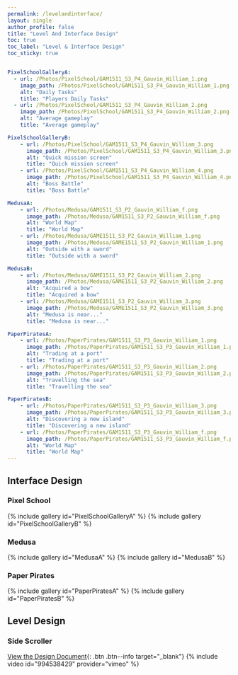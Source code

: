 ```yaml
---
permalink: /levelandinterface/
layout: single
author_profile: false
title: "Level And Interface Design"
toc: true
toc_label: "Level & Interface Design"
toc_sticky: true


PixelSchoolGalleryA:
  - url: /Photos/PixelSchool/GAM1511_S3_P4_Gauvin_William_1.png
    image_path: /Photos/PixelSchool/GAM1511_S3_P4_Gauvin_William_1.png
    alt: "Daily Tasks"
    title: "Players Daily Tasks"
  - url: /Photos/PixelSchool/GAM1511_S3_P4_Gauvin_William_2.png
    image_path: /Photos/PixelSchool/GAM1511_S3_P4_Gauvin_William_2.png
    alt: "Average gameplay"
    title: "Average gameplay"

PixelSchoolGalleryB:
    - url: /Photos/PixelSchool/GAM1511_S3_P4_Gauvin_William_3.png
      image_path: /Photos/PixelSchool/GAM1511_S3_P4_Gauvin_William_3.png
      alt: "Quick mission screen"
      title: "Quick mission screen"
    - url: /Photos/PixelSchool/GAM1511_S3_P4_Gauvin_William_4.png
      image_path: /Photos/PixelSchool/GAM1511_S3_P4_Gauvin_William_4.png
      alt: "Boss Battle"
      title: "Boss Battle"

MedusaA:
    - url: /Photos/Medusa/GAM1511_S3_P2_Gauvin_William_f.png
      image_path: /Photos/Medusa/GAM1511_S3_P2_Gauvin_William_f.png
      alt: "World Map"
      title: "World Map"
    - url: /Photos/Medusa/GAME1511_S3_P2_Gauvin_William_1.png
      image_path: /Photos/Medusa/GAME1511_S3_P2_Gauvin_William_1.png
      alt: "Outside with a sword"
      title: "Outside with a sword"

MedusaB:
    - url: /Photos/Medusa/GAME1511_S3_P2_Gauvin_William_2.png
      image_path: /Photos/Medusa/GAME1511_S3_P2_Gauvin_William_2.png
      alt: "Acquired a bow"
      title: "Acquired a bow"
    - url: /Photos/Medusa/GAME1511_S3_P2_Gauvin_William_3.png
      image_path: /Photos/Medusa/GAME1511_S3_P2_Gauvin_William_3.png
      alt: "Medusa is near..."
      title: "Medusa is near..."

PaperPiratesA:
    - url: /Photos/PaperPirates/GAM1511_S3_P3_Gauvin_William_1.png
      image_path: /Photos/PaperPirates/GAM1511_S3_P3_Gauvin_William_1.png
      alt: "Trading at a port"
      title: "Trading at a port"
    - url: /Photos/PaperPirates/GAM1511_S3_P3_Gauvin_William_2.png
      image_path: /Photos/PaperPirates/GAM1511_S3_P3_Gauvin_William_2.png
      alt: "Travelling the sea"
      title: "Travelling the sea"

PaperPiratesB:
    - url: /Photos/PaperPirates/GAM1511_S3_P3_Gauvin_William_3.png
      image_path: /Photos/PaperPirates/GAM1511_S3_P3_Gauvin_William_3.png
      alt: "Discovering a new island"
      title: "Discovering a new island"
    - url: /Photos/PaperPirates/GAM1511_S3_P3_Gauvin_William_f.png
      image_path: /Photos/PaperPirates/GAM1511_S3_P3_Gauvin_William_f.png
      alt: "World Map"
      title: "World Map"
---
```


## Interface Design

### Pixel School
{% include gallery id="PixelSchoolGalleryA" %}
{% include gallery id="PixelSchoolGalleryB" %}

### Medusa
{% include gallery id="MedusaA" %}
{% include gallery id="MedusaB" %}

### Paper Pirates
{% include gallery id="PaperPiratesA" %}
{% include gallery id="PaperPiratesB" %}

## Level Design

### Side Scroller
[View the Design Document](/Documents/LevelDesign.pdf){: .btn .btn--info target="_blank"}
{% include video id="994538429" provider="vimeo" %}
